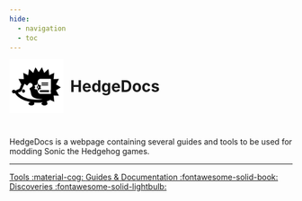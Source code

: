 ```yaml
---
hide:
  - navigation
  - toc
---
```


<div>
  <img width="96" style="vertical-align: middle" src="/assets/favicon.png">
  <h1 style="padding: 0 0 0 0.3em; display: inline; vertical-align: middle; font-weight: bold;">HedgeDocs</h1>
  <p style="padding-top: 2em"> HedgeDocs is a webpage containing several guides and tools to be used for modding Sonic the Hedgehog games.</p>
  <hr>
</div>

<a class="md-button md-button--primary" href="tools/" style="text-align: center; width: 17em">
  Tools :material-cog:
</a>

<a class="md-button md-button--primary" href="guides/" style="text-align: center; width: 17em">
  Guides & Documentation :fontawesome-solid-book:
</a>

<a class="md-button md-button--primary" href="discoveries/" style="text-align: center; width: 17em">
  Discoveries :fontawesome-solid-lightbulb:
</a>
